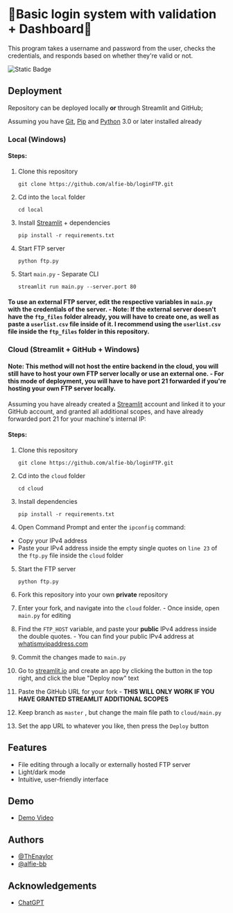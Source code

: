 
# 💯Basic login system with validation + Dashboard💯

This program takes a username and password from the user, checks the credentials, and responds based on whether they're valid or not.

![Static Badge](https://img.shields.io/badge/Python-3.12-blue?style=for-the-badge&link=https%3A%2F%2Fwww.python.org%2Fdownloads%2Frelease%2Fpython-3128%2F)



## Deployment 
Repository can be deployed locally **or** through Streamlit and GitHub;

Assuming you have [Git](https://git-scm.com/downloads), [Pip](https://pip.pypa.io/en/stable/installation/) and [Python](https://www.python.org/downloads/) 3.0 or later installed already

### Local (Windows)




#### Steps:


1. Clone this repository

    ```
    git clone https://github.com/alfie-bb/loginFTP.git
    ```
2. Cd into the `local` folder
    ```
    cd local
    ```
3. Install [Streamlit](https://streamlit.io) + dependencies

    ```
    pip install -r requirements.txt
    ```
4. Start FTP server

    ```
    python ftp.py
    ```
5. Start `main.py` - Separate CLI
    ```
    streamlit run main.py --server.port 80
    ```

#### To use an external FTP server, edit the respective variables in `main.py` with the credentials of the server. - Note: If the **external** server doesn't have the `ftp_files` folder already, you will have to create one, as well as paste a `userlist.csv` file inside of it. I recommend using the `userlist.csv` file inside the `ftp_files` folder in this repository. 

### Cloud (Streamlit + GitHub + Windows)

#### Note: This method will not host the entire backend in the cloud, you will still have to host your own FTP server locally or use an external one. - For this mode of deployment, you will have to have port 21 forwarded if you're hosting your own FTP server locally.

Assuming you have already created a [Streamlit](https://streamlit.io) account and linked it to your GitHub account, and granted all additional scopes, and have already forwarded port 21 for your machine's internal IP:

#### Steps:


1. Clone this repository
    ```
    git clone https://github.com/alfie-bb/loginFTP.git
    ```
2. Cd into the `cloud` folder
    ```
    cd cloud
    ```
3. Install dependencies

    ```
    pip install -r requirements.txt
    ```
4. Open Command Prompt and enter the `ipconfig` command:
- Copy your IPv4 address
- Paste your IPv4 address inside the empty single quotes on `line 23` of the `ftp.py` file inside the `cloud` folder 

5. Start the FTP server

    ```
    python ftp.py
    ```
6. Fork this repository into your own **private** repository
7. Enter your fork, and navigate into the `cloud` folder. - Once inside, open `main.py` for editing
8. Find the `FTP_HOST` variable, and paste your **public** IPv4 address inside the double quotes. - You can find your public IPv4 address at [whatismyipaddress.com](https://whatismyipaddress.com/)
9. Commit the changes made to `main.py`
10. Go to [streamlit.io](https://streamlit.io) and create an app by clicking the button in the top right, and click the blue "Deploy now" text
11. Paste the GitHub URL for your fork - **THIS WILL ONLY WORK IF YOU HAVE GRANTED STREAMLIT ADDITIONAL SCOPES**
12. Keep branch as `master` , but change the main file path to `cloud/main.py`
13. Set the app URL to whatever you like, then press the `Deploy` button



    


## Features

- File editing through a locally or externally hosted FTP server
- Light/dark mode
- Intuitive, user-friendly interface

## Demo

- [Demo Video](https://raw.githubusercontent.com/alfie-bb/loginFTP/23e973efababaa7643eba894a09267a33d8679dd/demo.mp423e973efababaa7643eba894a09267a33d8679dd/demo.mp4)


## Authors

- [@ThEnaylor](https://github.com/ThEnaylor)
- [@alfie-bb](https://github.com/alfie-bb)



## Acknowledgements

- [ChatGPT](https://chat.openai.com)

